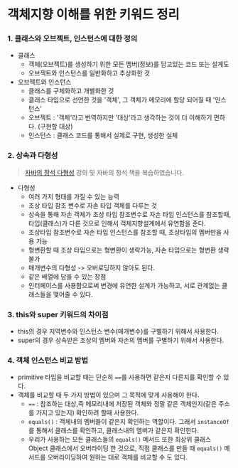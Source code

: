 # 객체지향 이해를 위한 키워드 정리

### 1. 클래스와 오브젝트, 인스턴스에 대한 정의

- 클래스
  - 객체(오브젝트)를 생성하기 위한 모든 멤버(정보)를 담고있는 코드 또는 설계도
  - 오브젝트와 인스턴스를 일반화하고 추상화한 것
- 오브젝트와 인스턴스
  - 클래스를 구체화하고 개별화한 것
  - 클래스 타입으로 선언한 것을 '객체', 그 객체가 메모리에 할당 되어질 때 '인스턴스'
  - 오브젝트 : '객체'라고 번역하지만 '대상'라고 생각하는 것이 더 이해하기 편하다. (구현할 대상)
  - 인스턴스 : 클래스 코드를 통해서 실제로 구현, 생성한 실체

### 2. 상속과 다형성

> [자바의 정석 다형성](https://www.youtube.com/watch?v=fw7Nm_li0pE&list=PLW2UjW795-f5JPTsYHGAawAck9cQRw5TD&index=30) 강의 및 자바의 정석 책을 복습하였습니다.

- 다형성
  - 여러 가지 형태를 가질 수 있는 능력
  - 조상 타입 참조 변수로 자손 타입 객체를 다루는 것
  - 상속을 통해 자손 객체가 조상 타입 참조변수로 자손 타입 인스턴스를 참조할때,
    타입(클래스)가 다른 것으로 인해서 객체지향설계에서 유연함을 준다.
  - 조상타입 참조변수로 자손 타입 인스턴스를 참조할 때, 조상타입의 멤버만을 사용 가능
  - 형변환할 때 조상 타입으로는 형변환이 생락가능, 자손 타입으로는 형변환 생략불가
  - 매개변수의 다형성 -> 오버로딩하지 않아도 된다.
  - 같은 배열에 담을 수 있는 장점
  - 인터페이스를 사용함으로써 변경에 유연한 설계가 가능하고, 서로 관계없는 클래스들을 맺어줄 수 있다.

### 3. this와 super 키워드의 차이점

- this의 경우 지역변수와 인스턴스 변수(매개변수)를 구별하기 위해서 사용한다.
- super의 경우 상속받은 조상의 멤버와 자손의 멤버를 구별하기 위해서 사용한다.

### 4. 객체 인스턴스 비교 방법

- primitive 타입을 비교할 때는 단순히 `==`를 사용하면 같은지 다른지를 확인할 수 있다.
- 객체를 비교할 때 두 가지 방법이 있으며 그 목적에 맞게 사용해야 한다.
  - `==` : 참조하는 대상,즉 메모리내에 저장된 객체와 정말 같은 객체인지(같은 주소를 가지고 있는지) 확인하려 할때 사용한다.
  - `equals()` : 객체내의 멤버들이 같은지 확인하는 역할이다. 그래서 `instanceOf`를 통해서 클래스를 확인하고, 클래스내의 멤버가 같은지 확인한다.
  - 우리가 사용하는 모든 클래스들의 `equals()` 메서드 또한 최상위 클래스 Object 클래스에서 오버라이딩 한 것으로, 직접 클래스를 만들 때 `equals()` 메서드를 오버라이딩하여 원하는 대로 객체를 비교할 수 도 있다.